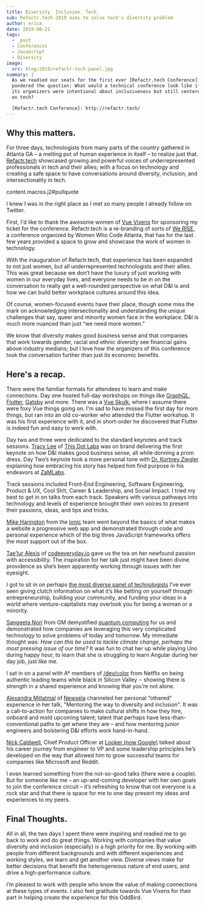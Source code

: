 ```yaml
---
title: Diversity. Inclusion. Tech.
sub: Refactr.tech 2019 aims to solve tech's diversity problem
author: erica
date: 2019-06-21
tags:
  - _post
  - Conferences
  - JavaScript
  - Diversity
image:
  src: blog/2019/refactr-tech-panel.jpg
summary: |
  As we readied our seats for the first ever [Refactr.tech Conference], I
  pondered the question: What would a technical conference look like if
  its organizers were intentional about inclusiveness but still centered
  on tech?

  [Refactr.tech Conference]: http://refactr.tech/
---
```


## Why this matters.

For three days, technologists from many parts of the country gathered in
Atlanta GA – a melting pot of human experience in itself – to realize
just that. [Refactr.tech] showcased growing and powerful voices of
underrepresented professionals in tech and their allies; with a focus on
technology and creating a safe space to have conversations around
diversity, inclusion, and intersectionality in tech.

content.macros.j2\#pullquote

I knew I was in the right place as I met so many people I already follow
on Twitter.

First, I'd like to thank the awesome women of [Vue Vixens] for
sponsoring my ticket for the conference. Refactr.tech is a re-branding
of sorts of [We RISE], a conference organized by Women Who Code Atlanta,
that has for the last few years provided a space to grow and showcase
the work of women in technology.

With the inauguration of Refactr.tech, that experience has been expanded
to not just women, but all underrepresented technologists and their
allies. This was great because we don’t have the luxury of just working
with women in our everyday lives, and everyone needs to be in on the
conversation to really get a well-rounded perspective on what D&I is and
how we can build better workplace cultures around this idea.

Of course, women-focused events have their place, though some miss the
mark on acknowledging intersectionality and understanding the unique
challenges that say, queer and minority women face in the workplace. D&I
is much more nuanced than just “we need more women.”

We know that diversity makes good business sense and that companies that
work towards gender, racial and ethnic diversity see financial gains
above industry medians; but I love how the organizers of this conference
took the conversation further than just its economic benefits.

  [Refactr.tech]: http://refactr.tech/
  [Vue Vixens]: https://vuevixens.org/
  [We RISE]: https://www.womenwhocode.com/blog/women-who-code-announces-we-rise-tech-conference-in-atlanta

## Here's a recap.

There were the familiar formats for attendees to learn and make
connections. Day one hosted full-day workshops on things like [GraphQL],
[Flutter], [Gatsby] and more. There was a [Vue Skulk], where I assume
there were foxy Vue things going on. I’m sad to have missed the first
day for mom things, but ran into an old co-worker who attended the
Flutter workshop. It was his first experience with it, and in
short-order he discovered that Flutter is indeed fun and easy to work
with.

Day two and three were dedicated to the standard keynotes and track
sessions. [Tracy Lee] of [This Dot Labs] was on brand delivering the
first keynote on how D&I makes good business sense, all while donning a
prom dress. Day Two’s keynote took a more personal tone with [Dr.
Kortney Ziegler] explaining how embracing his story has helped him find
purpose in his endeavors at [ZaMLabs].

Track sessions included Front-End Engineering, Software Engineering,
Product & UX, Cool Sh!t, Career & Leadership, and Social Impact. I tried
my best to get in on talks from each track. Speakers with various
pathways into technology and levels of experience brought their own
voices to present their passions, ideas, and tips and tricks.

[Mike Harington] from the [Ionic] team went beyond the basics of what
makes a website a progressive web app and demonstrated through code and
personal experience which of the big three JavaScript frameworks offers
the most support out of the box.

[Tae’lur Alexis] of [codeeveryday.io] gave us the tea on her newfound
passion with accessibility. The inspiration for her talk just might have
been divine providence as she’s been apparently working through issues
with her eyesight.

I got to sit in on perhaps [the most diverse panel of technologists]
I’ve ever seen giving clutch information on what it’s like betting on
yourself through entrepreneurship, building your community, and funding
your ideas in a world where venture-capitalists may overlook you for
being a woman or a minority.

[Sangeeta Nori] from GM demystified [quantum computing] for us and
demonstrated how companies are leveraging this very complicated
technology to solve problems of today and tomorrow. My immediate thought
was: *How can this be used to tackle climate change, perhaps the most
pressing issue of our time?* It was fun to chat her up while playing Uno
during happy hour, to learn that she is struggling to learn Angular
during her day job, just like me.

I sat in on a panel with A\* members of [/dev/color] from Netflix on
being authentic leading teams while black in Silicon Valley  –  showing
there is strength in a shared experience and knowing that you’re not
alone.

[Alexandra Millatmal] of [Newsela] channeled her personal “othered”
experience in her talk, "Mentoring the way to diversity and inclusion".
It was a call-to-action for companies to make cultural shifts in how
they hire, onboard and mold upcoming talent; talent that perhaps have
less-than-conventional paths to get where they are – and how mentoring
junior engineers and bolstering D&I efforts work hand-in-hand.

[Nick Caldwell], Chief Product Officer at [Looker (now Google)] talked
about his career journey from engineer to VP and some leadership
principles he’s developed on the way that allowed him to grow successful
teams for companies like Microsoft and Reddit.

I even learned something from the not-so-good talks (there were a
couple). But for someone like me – an up-and-coming developer with her
own goals to join the conference circuit – it’s refreshing to know that
not everyone is a rock star and that there is space for me to one day
present my ideas and experiences to my peers.

  [GraphQL]: http://https://graphql.org/
  [Flutter]: http://flutter.io
  [Gatsby]: https://gatsbyjs.org/
  [Vue Skulk]: https://vuevixens.org/
  [Tracy Lee]: https://twitter.com/ladyleet
  [This Dot Labs]: https://www.thisdot.co/labs
  [Dr. Kortney Ziegler]: https://twitter.com/fakerapper?ref_src=twsrc%5Egoogle%7Ctwcamp%5Eserp%7Ctwgr%5Eauthor
  [ZaMLabs]: https://sites.google.com/zamlabs.info/medialab/about
  [Mike Harington]: https://twitter.com/mhartington
  [Ionic]: https://ionicframework.com/
  [Tae’lur Alexis]: https://twitter.com/TaelurAlexis
  [codeeveryday.io]: https://codeeveryday.io/
  [the most diverse panel of technologists]: https://refactr.tech/detail/sessions.html#forging-a-path-through-inclusive-entrepreneurship
  [Sangeeta Nori]: https://twitter.com/norisangeeta
  [quantum computing]: https://en.wikipedia.org/wiki/Quantum_computing
  [/dev/color]: https://www.devcolor.org/
  [Alexandra Millatmal]: https://twitter.com/halfghaninne?lang=en
  [Newsela]: https://newsela.com/
  [Nick Caldwell]: https://twitter.com/nickcald?ref_src=twsrc%5Egoogle%7Ctwcamp%5Eserp%7Ctwgr%5Eauthor
  [Looker (now Google)]: https://cloud.google.com/blog/topics/inside-google-cloud/expanding-our-platform-for-business-intelligence-and-embedded-analytics

## Final Thoughts.

All in all, the two days I spent there were inspiring and readied me to
go back to work and do great things. Working with companies that value
diversity and inclusion (especially) is a high priority for me. By
working with people from different backgrounds and with different
experiences and working styles, we learn and get another view. Diverse
views make for better decisions that benefit the heterogeneous nature of
end users, and drive a high-performance culture.

I’m pleased to work with people who know the value of making connections
at these types of events. I also feel gratitude towards Vue Vixens for
their part in helping create the experience for this OddBird.
